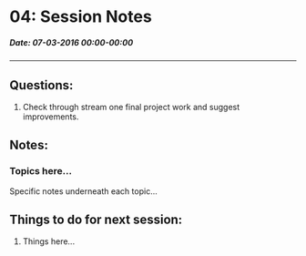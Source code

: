 # 04: Session Notes #
##### Date: 07-03-2016 00:00-00:00 #####
-------------------------------------------------


## Questions: ###

1. Check through stream one final project work and suggest improvements.



## Notes: ##

### Topics here... ###

Specific notes underneath each topic...




## Things to do for next session: ##

1. Things here...




